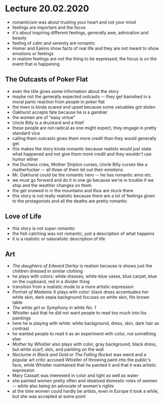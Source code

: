 # Lecture 20.02.2020

- romanticism was about trusting your heart and not your mind
- feelings are important and the focus
- it's about inspiring different feelings, generally awe, admiration and beauty
- feeling of calm and serenity are romantic
- Homer and Eakins show facts of real life and they are not meant to show
emotions or feelings
- in realism feelings are not the thing to be expressed, the focus is on the
event that is happening

## The Outcasts of Poker Flat

- even the title gives some information about the story
- maybe not the generally expected outcasts -- they get banished in a moral
panic reaction from people in poker flat
- the town is kinda scared and upset because some valuables got stolen
- Oakhurst accepts fate because he is a gambler
- the women are of "easy virtue"
- Uncle Billy is a drunkard and a thief
- these people are not radical as one might expect, they engage in pretty
standard vice
- calling them outcasts gives them more credit than they would generally get
- this makes the story kinda romantic because realists would just state what
happened and not give them more credit and they wouldn't use humor either
- the Duchess cries, Mother Shipton curses, Uncle Billy curses like
a motherfucker -- all three of them let out their emotions
- Mr. Oakhurst could be the romantic hero -- he has romantic aims etc.
- we must go forward and do it in one go because we're in trouble if we stop 
and the weather changes on them
- the get snowed in in the mountains and thus are stuck there
- this story is not really realistic because there are a lot of feelings given
to the protagonists and all the deaths are pretty romantic

## Love of Life

- this story is not super romantic
- the fish catching was not romantic, just a description of what happens
- it is a realistic or naturalistic description of life

## Art

- _The daughters of Edward Darley_ is realism because is shows just the
children dressed in similar clothing
- he plays with colors: white dresses, white-blue vases, blue carpet, blue on
the cupboard, red in a divider thing
- transition from a realistic mode to a more artistic expression
- _Portrait of Madame X_ plays with color: black dress accentuates her white
skin, dark sepia background focuses on white skin, fits brown table
- _The white girl_ or _Symphony in white No. 1_ 
- Whistler said that he did not want people to read too much into his paintings
- here he is playing with white: white background, dress, skin, dark hair as
contrast
- he wanted people to read it as an experiment with color, not something else
- _Mother_ by Whistler also plays with color, gray background, black dress, but
white scarf, skin, and painting on the wall
- _Nocturne in Black and Gold_ or _The Falling Rocket_ was weird and a popular
art critic accused Whistler of throwing paint into the public's face, while
Whistler maintained that he painted it and that it was artistic expression
- Mary Cassatt was interested in color and light as well as water
- she painted women pretty often and idealized domestic roles of women -- while
also being an advocate of women's rights
- at the time women could hardly be artists, even in Europe it took a while,
but she was accepted at some point

